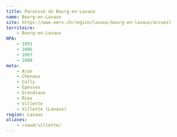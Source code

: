 ```yaml
---
title: Paroisse de Bourg-en-Lavaux
name: Bourg-en-Lavaux
site: https://www.eerv.ch/region/lavaux/bourg-en-lavaux/accueil
territoire:
    - Bourg-en-Lavaux
NPA:
    - 1091
    - 1096
    - 1097
    - 1098
meta:
    - Aran
    - Chenaux
    - Cully
    - Épesses
    - Grandvaux
    - Riex
    - Villette
    - Villette (Lavaux)
region: Lavaux
aliases:
    - /vaud/villette/
---
```

